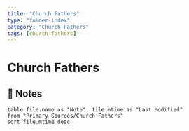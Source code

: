 ```yaml
---
title: "Church Fathers"
type: "folder-index"
category: "Church Fathers"
tags: [church-fathers]
---
```


# Church Fathers

## 📄 Notes
```dataview
table file.name as "Note", file.mtime as "Last Modified"
from "Primary Sources/Church Fathers"
sort file.mtime desc
```
